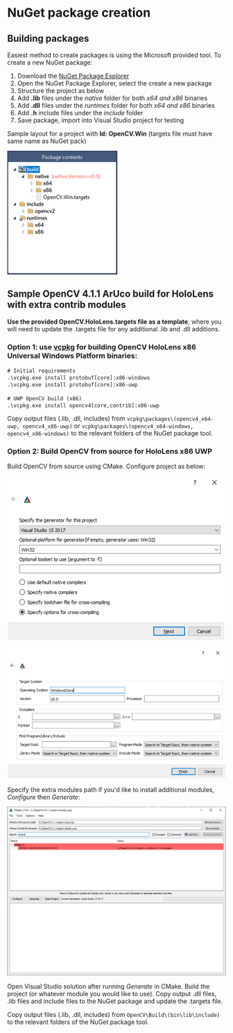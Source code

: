 
# NuGet package creation
## Building packages
Easiest method to create packages is using the Microsoft provided tool. To create a new NuGet package: 

1. Download the [NuGet Package Explorer](https://github.com/NuGetPackageExplorer/NuGetPackageExplorer)
2. Open the NuGet Package Explorer, select the create a new package
3. Structure the project as below
4. Add **.lib** files under the *native* folder for both *x64 and x86* binaries
5. Add **.dll** files under the *runtimes* folder for both *x64 and x86* binaries
6. Add **.h** include files under the *include* folder
7. Save package, import into Visual Studio project for testing

Sample layout for a project with **Id: OpenCV.Win** (targets file must have same name as NuGet pack)

![](nuget-layout.PNG)


## Sample OpenCV 4.1.1 ArUco build for HoloLens with extra contrib modules 
**Use the provided OpenCV.HoloLens.targets file as a template**, where you will need to update the .targets file for any additional .lib and .dll additions.

### Option 1: use [vcpkg](https://github.com/microsoft/vcpkg) for building OpenCV HoloLens x86 Universal Windows Platform binaries:

```
# Initial requirements
.\vcpkg.exe install protobuf[core]:x86-windows
.\vcpkg.exe install protobuf[core]:x86-uwp

# UWP OpenCV build (x86)
.\vcpkg.exe install opencv4[core,contrib]:x86-uwp
```

Copy output files (.lib, .dll, includes) from ```vcpkg\packages\(opencv4_x64-uwp, opencv4_x86-uwp)``` or ```vcpkg\packages\(opencv4_x64-windows, opencv4_x86-windows)``` to the relevant folders of the NuGet package tool.

### Option 2: Build OpenCV from source for HoloLens x86 UWP
Build OpenCV from source using CMake. Configure project as below:

![](cmake-opencv-1.PNG)

![](cmake-opencv-2.PNG)

Specify the extra modules path if you'd like to install additional modules, *Configure* then *Generate*:

![](cmake-opencv-config.PNG)

Open Visual Studio solution after running *Generate* in CMake. Build the project (or whatever module you would like to use). Copy output .dll files, .lib files and include files to the NuGet package and update the .targets file.

Copy output files (.lib, .dll, includes) from ```OpenCV\Build\(bin\lib\include)``` to the relevant folders of the NuGet package tool.
